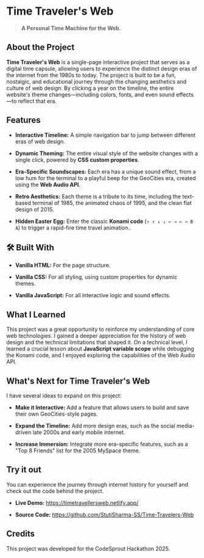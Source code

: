 
# Time Traveler's Web

> **A Personal Time Machine for the Web.**

##  About the Project

**Time Traveler's Web** is a single-page interactive project that serves as a digital time capsule, allowing users to experience the distinct design eras of the internet from the 1980s to today. The project is built to be a fun, nostalgic, and educational journey through the changing aesthetics and culture of web design. By clicking a year on the timeline, the entire website's theme changes—including colors, fonts, and even sound effects—to reflect that era.

##  Features

* **Interactive Timeline:** A simple navigation bar to jump between different eras of web design.

* **Dynamic Theming:** The entire visual style of the website changes with a single click, powered by **CSS custom properties**.

* **Era-Specific Soundscapes:** Each era has a unique sound effect, from a low hum for the terminal to a playful beep for the GeoCities era, created using the **Web Audio API**.

* **Retro Aesthetics:** Each theme is a tribute to its time, including the text-based terminal of 1985, the animated chaos of 1995, and the clean flat design of 2015.

* **Hidden Easter Egg:** Enter the classic **Konami code** (`↑ ↑ ↓ ↓ ← → ← → B A`) to trigger a rapid-fire time travel animation..

## 🛠️ Built With

* **Vanilla HTML:** For the page structure.

* **Vanilla CSS:** For all styling, using custom properties for dynamic themes.

* **Vanilla JavaScript:** For all interactive logic and sound effects.

##  What I Learned

This project was a great opportunity to reinforce my understanding of core web technologies. I gained a deeper appreciation for the history of web design and the technical limitations that shaped it. On a technical level, I learned a crucial lesson about **JavaScript variable scope** while debugging the Konami code, and I enjoyed exploring the capabilities of the Web Audio API.

##  What's Next for Time Traveler's Web

I have several ideas to expand on this project:

* **Make it Interactive:** Add a feature that allows users to build and save their own GeoCities-style pages.

* **Expand the Timeline:** Add more design eras, such as the social media-driven late 2000s and early mobile internet.

* **Increase Immersion:** Integrate more era-specific features, such as a "Top 8 Friends" list for the 2005 MySpace theme.

##  Try it out

You can experience the journey through internet history for yourself and check out the code behind the project.

* **Live Demo:** https://timetravellersweb.netlify.app/

* **Source Code:** https://github.com/StutiSharma-SS/Time-Travelers-Web

##  Credits

This project was developed for the CodeSprout Hackathon 2025.
